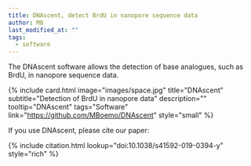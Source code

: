 ```yaml
---
title: DNAscent, detect BrdU in nanopore sequence data
author: MB
last_modified_at: ""
tags:
  - software
---
```

<!-- excerpt start -->

The DNAscent software allows the detection of base analogues, such as BrdU, in nanopore sequence data.

<!-- excerpt end -->

{%
  include card.html
  image="images/space.jpg"
  title="DNAscent"
  subtitle="Detection of BrdU in nanopore data"
  description=""
  tooltip="DNAscent"
  tags="Software"
  link="https://github.com/MBoemo/DNAscent"
  style="small"
%}

If you use DNAscent, please cite our paper:

{%
  include citation.html
  lookup="doi:10.1038/s41592-019-0394-y"
  style="rich"
%}
